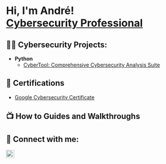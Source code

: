 <h1>Hi, I'm André! <br/> <a href="https://www.linkedin.com/in/andrellorente/">Cybersecurity Professional</a> </h1>

<h2>👨‍💻 Cybersecurity Projects:</h2>

- <b>Python</b>
  - [CyberTool: Comprehensive Cybersecurity Analysis Suite](https://github.com/AndreLlorente/CyberTool)


<h2>📜 Certifications </h2>

- [Google Cybersecurity Certificate](https://www.credly.com/badges/fbfaea66-58c5-49c3-885a-b617ad41e539/linked_in_profile)


<h2>📺 How to Guides and Walkthroughs</h2>




<h2> 🤳 Connect with me:</h2>

[<img align="left" alt="JoshMadakor | LinkedIn" width="22px" src="https://cdn.jsdelivr.net/npm/simple-icons@v3/icons/linkedin.svg" />][linkedin]


[linkedin]: https://www.linkedin.com/in/andrellorente/
<!--
**AndreLlorente/AndreLlorente** is a ✨ _special_ ✨ repository because its `README.md` (this file) appears on your GitHub profile.

Here are some ideas to get you started:

- 🔭 I’m currently working on ...
- 🌱 I’m currently learning ...
- 👯 I’m looking to collaborate on ...
- 🤔 I’m looking for help with ...
- 💬 Ask me about ...
- 📫 How to reach me: ...
- 😄 Pronouns: ...
- ⚡ Fun fact: ...
-->
